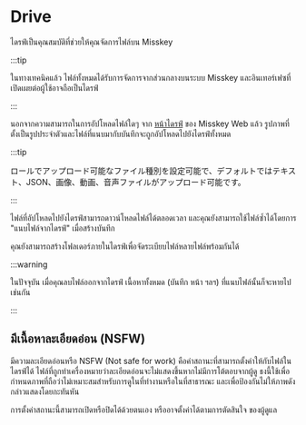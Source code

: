 # Drive

ไดรฟ์เป็นคุณสมบัติที่ช่วยให้คุณจัดการไฟล์บน Misskey

:::tip

ในทางเทคนิคแล้ว ไฟล์ทั้งหมดได้รับการจัดการจากส่วนกลางบนระบบ Misskey และอินเทอร์เฟซที่เปิดเผยต่อผู้ใช้อาจถือเป็นไดรฟ์

:::

นอกจากความสามารถในการอัปโหลดไฟล์ใดๆ จาก [หน้าไดรฟ์](x-mi-web://my/drive) ของ Misskey Web แล้ว รูปภาพที่ตั้งเป็นรูปประจำตัวและไฟล์ที่แนบมากับบันทึกจะถูกอัปโหลดไปยังไดรฟ์ทั้งหมด

:::tip

ロールでアップロード可能なファイル種別を設定可能で、デフォルトではテキスト、JSON、画像、動画、音声ファイルがアップロード可能です。

:::

ไฟล์ที่อัปโหลดไปยังไดรฟ์สามารถดาวน์โหลดไฟล์ได้ตลอดเวลา และคุณยังสามารถใช้ไฟล์ซ้ำได้โดยการ "แนบไฟล์จากไดรฟ์" เมื่อสร้างบันทึก

คุณยังสามารถสร้างโฟลเดอร์ภายในไดรฟ์เพื่อจัดระเบียบไฟล์หลายไฟล์พร้อมกันได้

:::warning

ในปัจจุบัน เมื่อคุณลบไฟล์ออกจากไดรฟ์ เนื้อหาทั้งหมด (บันทึก หน้า ฯลฯ) ที่แนบไฟล์นั้นก็จะหายไปเช่นกัน

:::

## มีเนื้อหาละเอียดอ่อน (NSFW)

มีความละเอียดอ่อนหรือ NSFW (Not safe for work) คือค่าสถานะที่สามารถตั้งค่าให้กับไฟล์ในไดรฟ์ได้
ไฟล์ที่ถูกทำเครื่องหมายว่าละเอียดอ่อนจะไม่แสดงขึ้นหากไม่มีการโต้ตอบจากผู้ดู
ธงนี้ใช้เพื่อกำหนดภาพที่ถือว่าไม่เหมาะสมสำหรับการดูในที่ทำงานหรือในที่สาธารณะ และเพื่อป้องกันไม่ให้ภาพดังกล่าวแสดงโดยกะทันหัน

การตั้งค่าสถานะนี้สามารถเปิดหรือปิดได้ด้วยตนเอง หรืออาจตั้งค่าได้ตามการตัดสินใจ
ของผู้ดูแล
